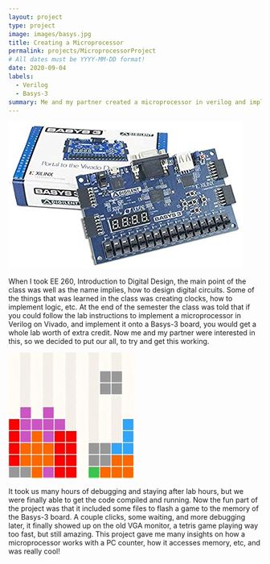 ```yaml
---
layout: project
type: project
image: images/basys.jpg
title: Creating a Microprocessor
permalink: projects/MicroprocessorProject
# All dates must be YYYY-MM-DD format!
date: 2020-09-04
labels:
  - Verilog
  - Basys-3
summary: Me and my partner created a microprocessor in verilog and implemented it in a Basys-3 board for EE 260.
---
```


<img class="ui medium center image" src="../images/basys3-1.jpg">

When I took EE 260, Introduction to Digital Design, the main point of the class was well as the name implies, how to design digital circuits. Some of the things that was learned in the class was creating clocks, how to implement logic, etc. At the end of the semester the class was told that if you could follow the lab instructions to implement a microprocessor in Verilog on Vivado, and implement it onto a Basys-3 board, you would get a whole lab worth of extra credit. Now me and my partner were interested in this, so we decided to put our all, to try and get this working.

<img class="ui small left floated rounded image" src="../images/tetris.png">

It took us many hours of debugging and staying after lab hours, but we were finally able to get the code compiled and running. Now the fun part of the project was that it included some files to flash a game to the memory of the Basys-3 board. A couple clicks, some waiting, and more debugging later, it finally showed up on the old VGA monitor, a tetris game playing way too fast, but still amazing. This project gave me many insights on how a microprocessor works with a PC counter, how it accesses memory, etc, and was really cool!
 
